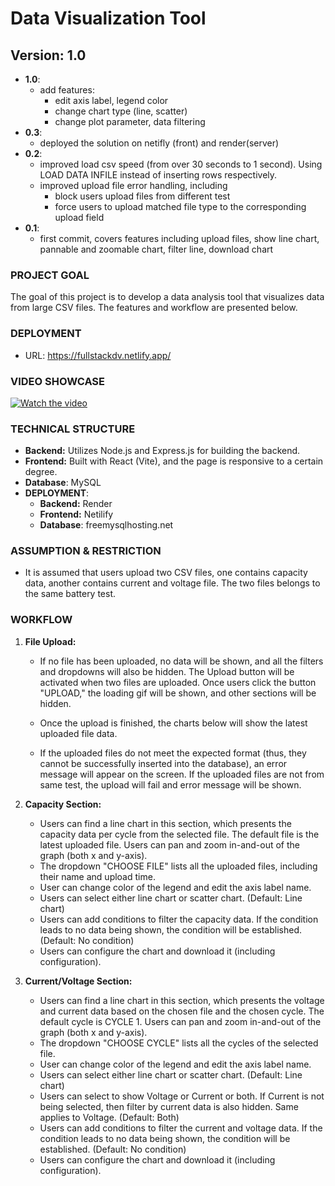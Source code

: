 # **Data Visualization Tool**

## **Version: 1.0**
- **1.0**:
   - add features: 
      - edit axis label, legend color
      - change chart type (line, scatter)
      - change plot parameter, data filtering
- **0.3**:
   -  deployed the solution on netifly (front) and render(server)
- **0.2**:
  - improved load csv speed (from over 30 seconds to 1 second). Using LOAD DATA INFILE instead of inserting rows respectively.
  - improved upload file error handling, including
    - block users upload files from different test
    - force users to upload matched file type to the corresponding upload field
- **0.1**: 
   -  first commit, covers features including upload files, show line chart, pannable and zoomable chart, filter line, download chart

### **PROJECT GOAL**

The goal of this project is to develop a data analysis tool that visualizes data from large CSV files. The features and workflow are presented below.

### **DEPLOYMENT**
- URL: https://fullstackdv.netlify.app/

### **VIDEO SHOWCASE**

[![Watch the video](https://img.youtube.com/vi/JYviuRHKjyo/maxresdefault.jpg)](http://www.youtube.com/watch?v=JYviuRHKjyo "Version 1.0")

### **TECHNICAL STRUCTURE**

- **Backend:** Utilizes Node.js and Express.js for building the backend.
- **Frontend:** Built with React (Vite), and the page is responsive to a certain degree.
- **Database**: MySQL 
- **DEPLOYMENT**: 
   - **Backend:**  Render
   - **Frontend:** Netilify
   - **Database**: freemysqlhosting.net


### **ASSUMPTION & RESTRICTION**

- It is assumed that users upload two CSV files, one contains capacity data, another contains current and voltage file. The two files belongs to the same battery test.

### **WORKFLOW**

1. **File Upload:**

   - If no file has been uploaded, no data will be shown, and all the filters and dropdowns will also be hidden. The Upload button will be activated when two files are uploaded. Once users click the button "UPLOAD," the loading gif will be shown, and other sections will be hidden.
   - Once the upload is finished, the charts below will show the latest uploaded file data.


   - If the uploaded files do not meet the expected format (thus, they cannot be successfully inserted into the database), an error message will appear on the screen. If the uploaded files are not from same test, the upload will fail and error message will be shown.


2. **Capacity Section:**

   - Users can find a line chart in this section, which presents the capacity data per cycle from the selected file. The default file is the latest uploaded file. Users can pan and zoom in-and-out of the graph (both x and y-axis).
   - The dropdown "CHOOSE FILE" lists all the uploaded files, including their name and upload time.
   - User can change color of the legend and edit the axis label name.
   - Users can select either line chart or scatter chart. (Default: Line chart)
   - Users can add conditions to filter the capacity data. If the condition leads to no data being shown, the condition will be established. (Default: No condition)
   - Users can configure the chart and download it (including configuration).


3. **Current/Voltage Section:**

   - Users can find a line chart in this section, which presents the voltage and current data based on the chosen file and the chosen cycle. The default cycle is CYCLE 1. Users can pan and zoom in-and-out of the graph (both x and y-axis).
   - The dropdown "CHOOSE CYCLE" lists all the cycles of the selected file.
   - User can change color of the legend and edit the axis label name.
   - Users can select either line chart or scatter chart. (Default: Line chart)
   - Users can select to show Voltage or Current or both. If Current is not being selected, then filter by current data is also hidden. Same applies to Voltage. (Default: Both)
   - Users can add conditions to filter the current and voltage data. If the condition leads to no data being shown, the condition will be established. (Default: No condition)
   - Users can configure the chart and download it (including configuration).

